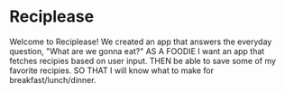 # Reciplease
Welcome to Reciplease!
We created an app that answers the everyday question, "What are we gonna eat?"
AS A FOODIE I want an app that fetches recipies based on user input.
THEN be able to save some of my favorite recipies.
SO THAT I will know what to make for breakfast/lunch/dinner. 

